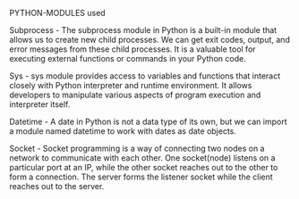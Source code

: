 PYTHON-MODULES used

Subprocess - The subprocess module in Python is a built-in module that allows us to create new child processes. We can get exit codes, output, and error messages from these child processes. 
It is a valuable tool for executing external functions or commands in your Python code.

Sys - sys module provides access to variables and functions that interact closely with Python interpreter and runtime environment. It allows developers to manipulate various aspects of 
program execution and interpreter itself.

Datetime - A date in Python is not a data type of its own, but we can import a module named datetime to work with dates as date objects.

Socket - Socket programming is a way of connecting two nodes on a network to communicate with each other. One socket(node) listens on a particular port at an IP, 
while the other socket reaches out to the other to form a connection. The server forms the listener socket while the client reaches out to the server. 
